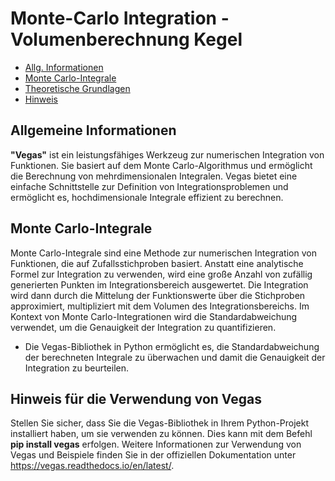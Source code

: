 # Monte-Carlo Integration - Volumenberechnung Kegel

- [Allg. Informationen](#allgemeine-informationen)
- [Monte Carlo-Integrale](#monte-carlo-integrale)
- [Theoretische Grundlagen](VL_Num_new-seiten-2.pdf)
- [Hinweis](#hinweis-für-die-verwendung-von-vegas)


## Allgemeine Informationen
**"Vegas"** ist ein leistungsfähiges Werkzeug zur numerischen Integration von Funktionen. Sie basiert auf dem Monte Carlo-Algorithmus und ermöglicht die Berechnung von mehrdimensionalen Integralen. Vegas bietet eine einfache Schnittstelle zur Definition von Integrationsproblemen und ermöglicht es, hochdimensionale Integrale effizient zu berechnen.

## Monte Carlo-Integrale
Monte Carlo-Integrale sind eine Methode zur numerischen Integration von Funktionen, die auf Zufallsstichproben basiert. Anstatt eine analytische Formel zur Integration zu verwenden, wird eine große Anzahl von zufällig generierten Punkten im Integrationsbereich ausgewertet. Die Integration wird dann durch die Mittelung der Funktionswerte über die Stichproben approximiert, multipliziert mit dem Volumen des Integrationsbereichs. Im Kontext von Monte Carlo-Integrationen wird die Standardabweichung verwendet, um die Genauigkeit der Integration zu quantifizieren.
- Die Vegas-Bibliothek in Python ermöglicht es, die Standardabweichung der berechneten Integrale zu überwachen und damit die Genauigkeit der Integration zu beurteilen.

## Hinweis für die Verwendung von Vegas
Stellen Sie sicher, dass Sie die Vegas-Bibliothek in Ihrem Python-Projekt installiert haben, um sie verwenden zu können. Dies kann mit dem Befehl **pip install vegas** erfolgen.
Weitere Informationen zur Verwendung von Vegas und Beispiele finden Sie in der offiziellen Dokumentation unter https://vegas.readthedocs.io/en/latest/.
